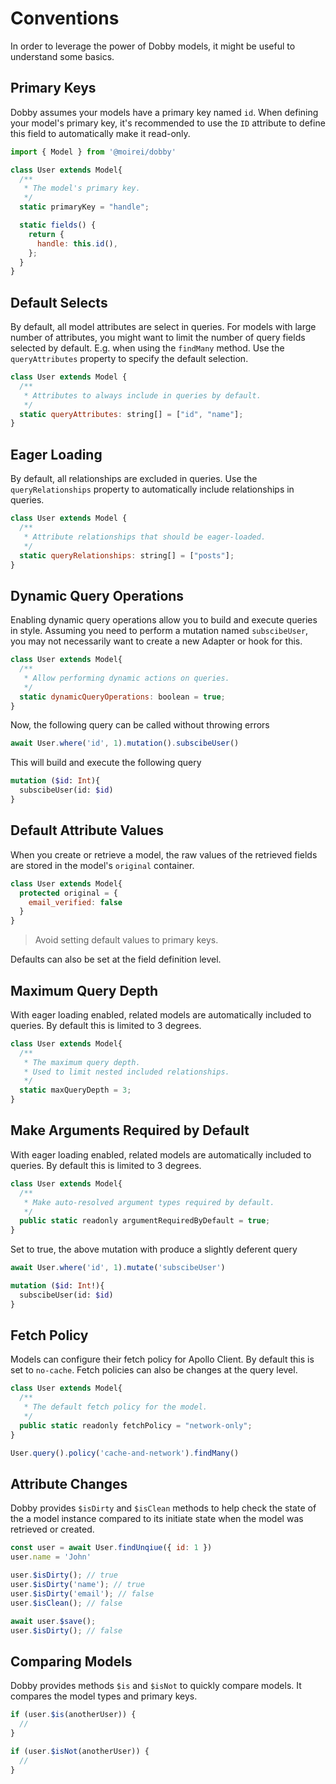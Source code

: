 # Conventions

In order to leverage the power of Dobby models, it might be useful to understand some basics.



## Primary Keys

Dobby assumes your models have a primary key named `id`.
When defining your model's primary key, it's recommended to use the `ID` attribute to define this field to automatically make it read-only.

```javascript
import { Model } from '@moirei/dobby'

class User extends Model{
  /**
   * The model's primary key.
   */
  static primaryKey = "handle";

  static fields() {
    return {
      handle: this.id(),
    };
  }
}
```



## Default Selects

By default, all model attributes are select in queries. For models with large number of attributes, you might want to limit the number of query fields selected by default. E.g. when using the `findMany` method. Use the `queryAttributes` property to specify the default selection.

```javascript
class User extends Model {
  /**
   * Attributes to always include in queries by default.
   */
  static queryAttributes: string[] = ["id", "name"];
}
```



## Eager Loading

By default, all relationships are excluded in queries. Use the `queryRelationships` property to automatically include relationships in queries.

```javascript
class User extends Model {
  /**
   * Attribute relationships that should be eager-loaded.
   */
  static queryRelationships: string[] = ["posts"];
}
```



## Dynamic Query Operations

Enabling dynamic query operations allow you to build and execute queries in style. Assuming you need to perform a mutation named `subscibeUser`, you may not necessarily want to create a new Adapter or hook for this.

```javascript
class User extends Model{
  /**
   * Allow performing dynamic actions on queries.
   */
  static dynamicQueryOperations: boolean = true;
}
```

Now, the following query can be called without throwing errors

```javascript
await User.where('id', 1).mutation().subscibeUser()
```

This will build and execute the following query

```graphql
mutation ($id: Int){
  subscibeUser(id: $id)
}
```



## Default Attribute Values

When you create or retrieve a model, the raw values of the retrieved fields are stored in the model's `original`  container.

```javascript
class User extends Model{
  protected original = {
    email_verified: false
  }
}
```

> Avoid setting default values to primary keys.

Defaults can also be set at the field definition level.



## Maximum Query Depth

With eager loading enabled, related models are automatically included to queries. By default this is limited to 3 degrees.

```javascript
class User extends Model{
  /**
   * The maximum query depth.
   * Used to limit nested included relationships.
   */
  static maxQueryDepth = 3;
}
```



## Make Arguments Required by Default

With eager loading enabled, related models are automatically included to queries. By default this is limited to 3 degrees.

```javascript
class User extends Model{
  /**
   * Make auto-resolved argument types required by default.
   */
  public static readonly argumentRequiredByDefault = true;
}
```

Set to true, the above mutation with produce a slightly deferent query

```javascript
await User.where('id', 1).mutate('subscibeUser')
```

```graphql
mutation ($id: Int!){
  subscibeUser(id: $id)
}
```



## Fetch Policy

Models can configure their fetch policy for Apollo Client. By default this is set to `no-cache`. Fetch policies can also be changes at the query level.



```javascript
class User extends Model{
  /**
   * The default fetch policy for the model.
   */
  public static readonly fetchPolicy = "network-only";
}
```

```javascript
User.query().policy('cache-and-network').findMany()
```



## Attribute Changes

Dobby provides `$isDirty` and `$isClean` methods to help check the state of the a model instance compared to its initiate state when the model was retrieved or created.

```javascript
const user = await User.findUnqiue({ id: 1 })
user.name = 'John'

user.$isDirty(); // true
user.$isDirty('name'); // true
user.$isDirty('email'); // false
user.$isClean(); // false

await user.$save();
user.$isDirty(); // false
```



## Comparing Models

Dobby provides methods `$is` and `$isNot` to quickly compare models. It compares the model types and primary keys.

```javascript
if (user.$is(anotherUser)) {
  //
}

if (user.$isNot(anotherUser)) {
  //
}
```

